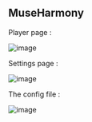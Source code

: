 ﻿## MuseHarmony

Player page :

![image](https://github.com/TheoLanles/MuseHarmony/assets/62571239/bd9945cc-3766-46ec-a8bd-637cf21ba067)

Settings page :

![image](https://github.com/TheoLanles/MuseHarmony/assets/62571239/3dd1a497-349b-4d83-8d2f-a940dfce787d)

The config file : 

![image](https://github.com/TheoLanles/MuseHarmony/assets/62571239/3c8f4e0f-fafe-41c2-a51d-347843dca656)
